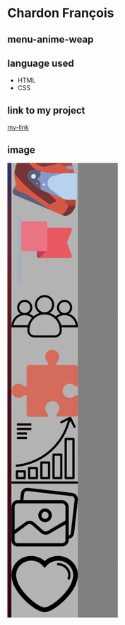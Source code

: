 # Chardon François
## menu-anime-weap

## language used 
- HTML
- CSS

## link to my project
[my-link](https://chardonfrancois.github.io/Weap-menu-anime/)

## image

![my-pics](photos/photo-project.png)
